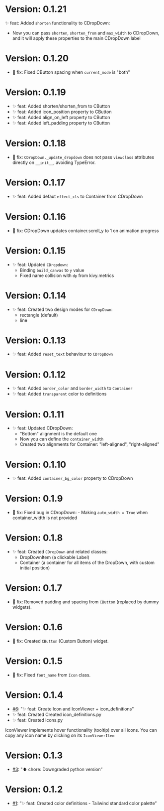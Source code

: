 # Version: 0.1.21

✨ feat: Added `shorten` functionality to CDropDown:

- Now you can pass `shorten`, `shorten_from` and `max_width` to CDropDown, and it will apply these properties to the main CDropDown label

# Version: 0.1.20

- 🐛 fix: Fixed CButton spacing when `current_mode` is "both"

# Version: 0.1.19

- ✨ feat: Added shorten/shorten_from to CButton
- ✨ feat: Added icon_position property to CButton
- ✨ feat: Added align_on_left property to CButton
- ✨ feat: Added left_padding property to CButton

# Version: 0.1.18

- 🐛 fix: `CDropDown._update_dropdown` does not pass `viewclass` attributes directly on `__init__`, avoiding TypeError.

# Version: 0.1.17

- ✨ feat: Added defaut `effect_cls` to Container from CDropDown

# Version: 0.1.16

- 🐛 fix: CDropDown updates container.scroll_y to 1 on animation progress

# Version: 0.1.15

- ✨ feat: Updated `CDropdown`:
  - Binding `build_canvas` to `y` value
  - Fixed name collision with `dp` from kivy.metrics

# Version: 0.1.14

- ✨ feat: Created two design modes for `CDropDown`:
  - rectangle (default)
  - line

# Version: 0.1.13

- ✨ feat: Added `reset_text` behaviour to `CDropDown`

# Version: 0.1.12

- ✨ feat: Added `border_color` and `border_width` to `Container`
- ✨ feat: Added `transparent` color to definitions

# Version: 0.1.11

- ✨ feat: Updated CDropDown:
  - "Bottom" alignment is the default one
  - Now you can define the `container_width`
  - Created two alignments for Container: "left-aligned", "right-aligned"

# Version: 0.1.10

- ✨ feat: Added `container_bg_color` property to CDropDown

# Version: 0.1.9

- 🐛 fix: Fixed bug in CDropDown: - Making `auto_width = True` when container_width is not provided

# Version: 0.1.8

- ✨ feat: Created `CDropDown` and related classes:
  - DropDownItem (a clickable Label)
  - Container (a container for all items of the DropDown, with custom initial position)

# Version: 0.1.7

- 🐛 fix: Removed padding and spacing from `CButton` (replaced by dummy widgets).

# Version: 0.1.6

- 🐛 fix: Created `CButton` (Custom Button) widget.

# Version: 0.1.5

- 🐛 fix: Fixed `font_name` from `Icon` class.

# Version: 0.1.4

- [#6](https://github.com/kivy-school/kivy-widgets/pull/7): "✨ feat: Create Icon and IconViewer + icon_definitions"
- ✨ feat: Created Created icon_definitions.py
- ✨ feat: Created icons.py

IconViewer implements hover functionality (tooltip) over all icons. You can copy any icon name by clicking on its `IconViewerItem`

# Version: 0.1.3

- [#3](https://github.com/kivy-school/kivy-widgets/pull/3): "⬆️ chore: Downgraded python version”

# Version: 0.1.2

- [#1](https://github.com/kivy-school/kivy-widgets/issues/1): ”✨ feat: Created color definitions - Tailwind standard color palette”
